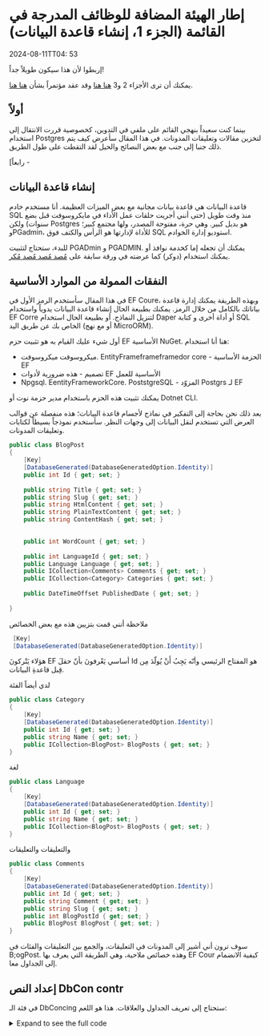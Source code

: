 # إطار الهيئة المضافة للوظائف المدرجة في القائمة (الجزء 1، إنشاء قاعدة البيانات)

<!--category-- ASP.NET, Entity Framework -->
<datetime class="hidden">2024-08-11TT04: 53</datetime>

إربطوا لأن هذا سيكون طويلاً جداً!

يمكنك أن ترى الأجزاء 2 و3 [هنا هنا](/blog/addingentityframeworkforblogpostspt2) وقد عقد مؤتمراً بشأن [هنا هنا](/blog/addingentityframeworkforblogpostspt3).

## أولاً

بينما كنت سعيداً بنهجي القائم على ملفي في التدوين، كخصوصية قررت الانتقال إلى استخدام Postgres لتخزين مقالات وتعليقات المدونات. في هذا المقال سأعرض كيف يتم ذلك جنبا إلى جنب مع بعض النصائح والحيل لقد التقطت على طول الطريق.

[رابعاً -

## إنشاء قاعدة البيانات

قاعدة البيانات هي قاعدة بيانات مجانية مع بعض الميزات العظيمة. أنا مستخدم خادم SQL منذ وقت طويل (حتى أنني أجريت حلقات عمل الأداء في مايكروسوفت قبل بضع سنوات) ولكن Postgres هو بديل كبير. وهي حرة، مفتوحة المصدر، ولها مجتمع كبير؛ وPGadmin، للأداة لإدارتها هو الرأس والكتف فوق SQL استوديو إدارة الخوادم.

للبدء، ستحتاج لتثبيت PGADmin و PGADMIN. يمكنك أن تجعله إما كخدمة نوافذ أو يمكنك استخدام (دوكر) كما عرضته في ورقة سابقة على [مُصد مُصد مُصد مُكر](/blog/dockercomposedevdeps).

## النفقات الممولة من الموارد الأساسية

في هذا المقال سأستخدم الرمز الأول في EF Coure، وبهذه الطريقة يمكنك إدارة قاعدة بياناتك بالكامل من خلال الرمز. يمكنك بطبيعة الحال إنشاء قاعدة البيانات يدوياً واستخدام EF Corre لتنزيل النماذج. أو بطبيعة الحال استخدام Daper أو أداة أخرى و كتابة SQL الخاص بك عن طريق اليد (أو مع نهج MicroORM).

أول شيء عليك القيام به هو تثبيت حزم EF الأساسية NuGet. هنا أنا استخدام:

- ميكروسوفت ميكروسوفت. EntityFrameframeframedor core - الحزمة الأساسية EF
- تصميم - هذه ضرورية لأدوات EF الأساسية للعمل
- Npgsql. EentityFrameworkCore. PoststgreSQL - المزوّد Postgrs لـ EF

يمكنك تثبيت هذه الحزم باستخدام مدير حزمة نوت أو Dotnet CLI.

بعد ذلك نحن بحاجة إلى التفكير في نماذج لأجسام قاعدة البيانات؛ هذه منفصلة عن قوالب العرض التي تستخدم لنقل البيانات إلى وجهات النظر. سأستخدم نموذجاً بسيطاً لكتابات وتعليقات المدونات.

```csharp
public class BlogPost
{
    [Key]
    [DatabaseGenerated(DatabaseGeneratedOption.Identity)]
    public int Id { get; set; }
    
    public string Title { get; set; }
    public string Slug { get; set; }
    public string HtmlContent { get; set; }
    public string PlainTextContent { get; set; }
    public string ContentHash { get; set; }

    
    public int WordCount { get; set; }
    
    public int LanguageId { get; set; }
    public Language Language { get; set; }
    public ICollection<Comments> Comments { get; set; }
    public ICollection<Category> Categories { get; set; }
    
    public DateTimeOffset PublishedDate { get; set; }
    
}
```

ملاحظة أنني قمت بتزيين هذه مع بعض الخصائص

```csharp
 [Key]
 [DatabaseGenerated(DatabaseGeneratedOption.Identity)]
```

هؤلاء يَتْركونَ EF أساسي يَعْرفونَ بأنّ حقلَ Id هو المفتاح الرئيسي وأنّه يَجِبُ أَنْ يُولّدَ مِن قِبل قاعدةِ البيانات.

لدي أيضاً الفئة

```csharp
public class Category
{
    [Key]
    [DatabaseGenerated(DatabaseGeneratedOption.Identity)]
    public int Id { get; set; }
    public string Name { get; set; }
    public ICollection<BlogPost> BlogPosts { get; set; }
}
```

لغة

```csharp
public class Language
{
    [Key]
    [DatabaseGenerated(DatabaseGeneratedOption.Identity)]
    public int Id { get; set; }
    public string Name { get; set; }
    public ICollection<BlogPost> BlogPosts { get; set; }
}
```

والتعليقات والتعليقات

```csharp
public class Comments
{
    [Key]
    [DatabaseGenerated(DatabaseGeneratedOption.Identity)]
    public int Id { get; set; }
    public string Comment { get; set; }
    public string Slug { get; set; }
    public int BlogPostId { get; set; }
    public BlogPost BlogPost { get; set; } 
}
```

سوف ترون أني أشير إلى المدونات في التعليقات، والجمع بين التعليقات والفئات في B;ogPost. وهذه خصائص ملاحية، وهي الطريقة التي يعرف بها EF Cour كيفية الانضمام إلى الجداول معا.

## إعداد النص DbCon contr

في فئة الـ DbConcing ستحتاج إلى تعريف الجداول والعلاقات. هذا هو اللغم:

<details>
<summary>Expand to see the full code</summary>
```csharp
public class MostlylucidDbContext : DbContext
{
    public MostlylucidDbContext(DbContextOptions<MostlylucidDbContext> contextOptions) : base(contextOptions)
    {
    }

    public DbSet<Comments> Comments { get; set; }
    public DbSet<BlogPost> BlogPosts { get; set; }
    public DbSet<Category> Categories { get; set; }

    public DbSet<Language> Languages { get; set; }


    protected override void ConfigureConventions(ModelConfigurationBuilder configurationBuilder)
    {
        configurationBuilder
            .Properties<DateTimeOffset>()
            .HaveConversion<DateTimeOffsetConverter>();
    }

    protected override void OnModelCreating(ModelBuilder modelBuilder)
    {
        modelBuilder.Entity<BlogPost>(entity =>
        {
            entity.HasIndex(x => new { x.Slug, x.LanguageId });
            entity.HasIndex(x => x.ContentHash).IsUnique();
            entity.HasIndex(x => x.PublishedDate);

            entity.HasMany(b => b.Comments)
                .WithOne(c => c.BlogPost)
                .HasForeignKey(c => c.BlogPostId);

            entity.HasOne(b => b.Language)
                .WithMany(l => l.BlogPosts).HasForeignKey(x => x.LanguageId);

            entity.HasMany(b => b.Categories)
                .WithMany(c => c.BlogPosts)
                .UsingEntity<Dictionary<string, object>>(
                    "BlogPostCategory",
                    c => c.HasOne<Category>().WithMany().HasForeignKey("CategoryId"),
                    b => b.HasOne<BlogPost>().WithMany().HasForeignKey("BlogPostId")
                );
        });

        modelBuilder.Entity<Language>(entity =>
        {
            entity.HasMany(l => l.BlogPosts)
                .WithOne(b => b.Language);
        });

        modelBuilder.Entity<Category>(entity =>
        {
            entity.HasKey(c => c.Id); // Assuming Category has a primary key named Id

            entity.HasMany(c => c.BlogPosts)
                .WithMany(b => b.Categories)
                .UsingEntity<Dictionary<string, object>>(
                    "BlogPostCategory",
                    b => b.HasOne<BlogPost>().WithMany().HasForeignKey("BlogPostId"),
                    c => c.HasOne<Category>().WithMany().HasForeignKey("CategoryId")
                );
        });
    }
}
```

</details>
في طريقة التهيئة الآلية، أقوم بتعريف العلاقات بين الجداول. لقد استخدمت المؤشر القياسي الفائق لتحديد العلاقات بين الجداول. هذا أكثر فضولاً قليلاً من استخدام البيانات الشروح ولكن أجده أكثر قابلية للقراءة.

يمكنك أن ترى أنني وضعت بعض الفهارس على طاولة بليوست. هذا للمساعدة في الأداء عند الاستفسار عن قاعدة البيانات، يجب عليك اختيار المؤشرات بناءً على كيفية إشارتك إلى البيانات. في هذه الحالة الحشيش، والرصاصة، والتاريخ المنشور واللغة هي كل المجالات التي سأتساءل عنها.

### إنشاء

الآن لدينا نماذجنا و DbConstructure نَحتاجُ لصَرْقه في DB. ممارستي المعتادة هي إضافة طرق التمديد، وهذا يساعد على إبقاء كل شيء أكثر تنظيماً:

```csharp
public static class Setup
{
    public static void SetupEntityFramework(this IServiceCollection services, string connectionString)
    {
        services.AddDbContext<MostlylucidDbContext>(options =>
            options.UseNpgsql(connectionString));
    }

    public static async Task InitializeDatabase(this WebApplication app)
    {
        try
        {
            await using var scope = 
                app.Services.CreateAsyncScope();
            
            await using var context = scope.ServiceProvider.GetRequiredService<MostlylucidDbContext>();
            await context.Database.MigrateAsync();
            
            var blogService = scope.ServiceProvider.GetRequiredService<IBlogService>();
            await blogService.Populate();
        }
        catch (Exception e)
        {
            Log.Fatal(e, "Failed to migrate database");
        }        
    }
}
```

هنا أقوم بإنشاء قاعدة البيانات المتصلة ومن ثم إدارة الهجرة. أنا أيضاً أتصل بطريقة لكتابة قاعدة البيانات (في حالتي أنا ما زلت أستخدم النهج القائم على الملفات لذا أحتاج إلى ملء قاعدة البيانات مع الوظائف الموجودة).

مُسند الـ مُسند نص نص إلى شيء مثل هذا:

```json
 "ConnectionStrings": {
    "DefaultConnection": "Host=localhost;Database=Mostlylucid;port=5432;Username=postgres;Password=<PASSWORD>;"
  },
```

استخدام نهج التمديد يعني أن ملف برنامجي لطيف ونظيف:

```csharp
services.SetupEntityFramework(config.GetConnectionString("DefaultConnection") ??
                              throw new Exception("No Connection String"));

//Then later in the app section

await app.InitializeDatabase();
```

والفرع الوارد أدناه مسؤول عن إدارة الهجرة وعن إنشاء قاعدة البيانات بالفعل. الـ `MigrateAsync` ستنشئ الطريقة قاعدة البيانات إذا لم تكن موجودة و تدير أي هجرة مطلوبة. هذه طريقة عظيمة لإبقاء قاعدة بياناتك متزامنة مع نماذجك

```csharp
     await using var scope = 
                app.Services.CreateAsyncScope();
            
            await using var context = scope.ServiceProvider.GetRequiredService<MostlylucidDbContext>();
            await context.Database.MigrateAsync();
```

## 

بمجرد أن يكون لديك كل هذا الإعداد تحتاج إلى خلق الهجرة الأولية الخاصة بك. هذه لمحة عن الحالة الراهنة لنماذجك وسوف تستخدم لإنشاء قاعدة البيانات. يمكنك القيام بهذا باستخدام CLI (انظر [هنا هنا](https://learn.microsoft.com/en-us/ef/core/cli/dotnet) لـ تفاصيل عن تثبيت dotnet ef أداة إذا لزم الأمر:

```bash
dotnet ef migrations add InitialCreate
```

سينشئ هذا المجلد في مشروعك مع ملفات الإزاحة. ثم يمكنك تطبيق الانتقال إلى قاعدة البيانات باستخدام:

```bash
dotnet ef database update
```

هذا سينشئ قاعدة البيانات والجداول لك.